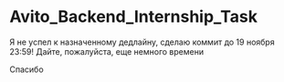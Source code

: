 # Avito_Backend_Internship_Task
Я не успел к назначенному дедлайну, сделаю коммит до 19 ноября 23:59! Дайте, пожалуйста, еще немного времени

Спасибо 

